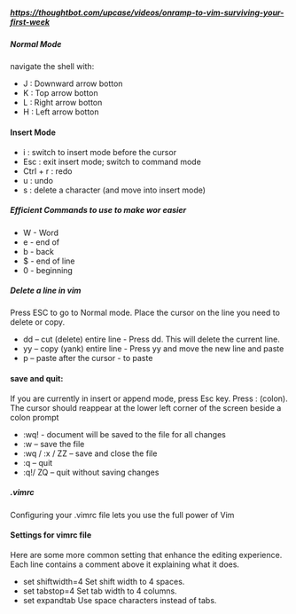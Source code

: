 

##### https://thoughtbot.com/upcase/videos/onramp-to-vim-surviving-your-first-week

##### Normal Mode

navigate the shell with:
- J : Downward arrow botton
- K : Top arrow botton
- L : Right arrow botton
- H : Left arrow botton

#### Insert Mode
- i : switch to insert mode before the cursor
- Esc : exit insert mode; switch to command mode
- Ctrl + r : redo
- u : undo
- s : delete a character (and move into insert mode)

##### Efficient Commands to use to make wor easier

- W - Word
- e - end of
- b - back
- $ -  end of line
- 0 - beginning

##### Delete a line in vim
Press ESC to go to Normal mode.
Place the cursor on the line you need to delete or copy.


- dd – cut (delete) entire line - Press dd. This will delete the current line.
- yy – copy (yank) entire line - Press yy and move the new line and paste
- p – paste after the cursor - to paste

#### save and quit: 
If you are currently in insert or append mode, press Esc key.
Press : (colon). The cursor should reappear at the lower left corner of the screen beside a colon prompt

- :wq! - document will be saved to the file for all changes
- :w – save the file
- :wq / :x / ZZ – save and close the file
- :q – quit
- :q!/ ZQ – quit without saving changes

##### .vimrc
Configuring your .vimrc file lets you use the full power of Vim

#### Settings for vimrc file
Here are some more common setting that enhance the editing experience.
Each line contains a comment above it explaining what it does.

- set shiftwidth=4            Set shift width to 4 spaces.
- set tabstop=4               Set tab width to 4 columns.
- set expandtab               Use space characters instead of tabs.

